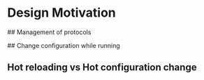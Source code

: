 # Design Motivation

## Management of protocols

## Change configuration while running

## Hot reloading vs Hot configuration change